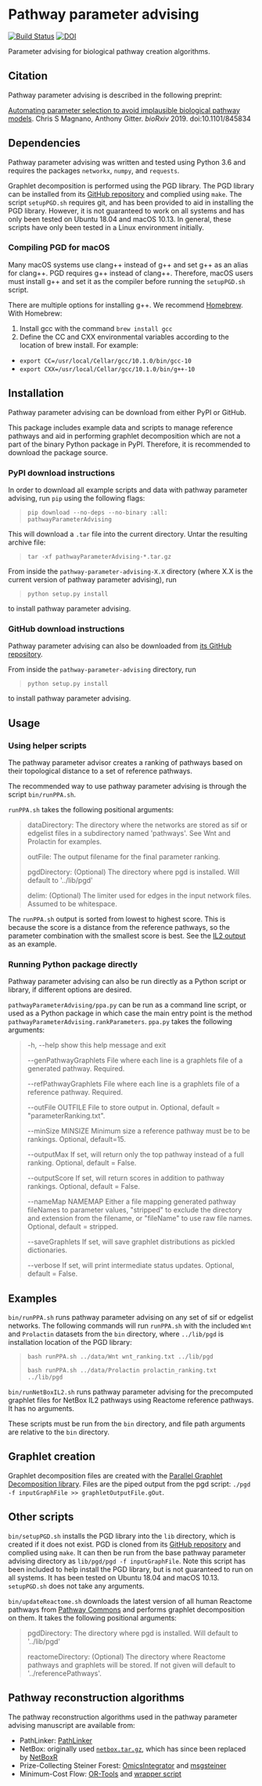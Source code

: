 # Pathway parameter advising
[![Build Status](https://travis-ci.com/gitter-lab/pathway-parameter-advising.svg?branch=master)](https://travis-ci.com/gitter-lab/pathway-parameter-advising)
[![DOI](https://zenodo.org/badge/DOI/10.5281/zenodo.3985899.svg)](https://doi.org/10.5281/zenodo.3985899)

Parameter advising for biological pathway creation algorithms.

## Citation

Pathway parameter advising is described in the following preprint:

[Automating parameter selection to avoid implausible biological pathway models](https://doi.org/10.1101/845834).
Chris S Magnano, Anthony Gitter.
*bioRxiv* 2019. doi:10.1101/845834

## Dependencies

Pathway parameter advising was written and tested using Python 3.6 and requires the packages `networkx`, `numpy`, and `requests`.

Graphlet decomposition is performed using the PGD library.
The PGD library can be installed from its [GitHub repository](https://github.com/nkahmed/pgd) and complied using `make`.
The script `setupPGD.sh` requires git, and has been provided to aid in installing the PGD library.
However, it is not guaranteed to work on all systems and has only been tested on Ubuntu 18.04 and macOS 10.13.
In general, these scripts have only been tested in a Linux environment initially.

### Compiling PGD for macOS
Many macOS systems use clang++ instead of g++ and set g++ as an alias for clang++.
PGD requires g++ instead of clang++.
Therefore, macOS users must install g++ and set it as the compiler before running the `setupPGD.sh` script.

There are multiple options for installing g++.
We recommend [Homebrew](https://brew.sh/).
With Homebrew:

1. Install gcc with the command `brew install gcc`
2. Define the CC and CXX environmental variables according to the location of brew install. For example:
- `export CC=/usr/local/Cellar/gcc/10.1.0/bin/gcc-10`
- `export CXX=/usr/local/Cellar/gcc/10.1.0/bin/g++-10`

## Installation
Pathway parameter advising can be download from either PyPI or GitHub.

This package includes example data and scripts to manage reference pathways and aid in performing graphlet decomposition which are not a part of the binary Python package in PyPI.
Therefore, it is recommended to download the package source.

### PyPI download instructions
In order to download all example scripts and data with pathway parameter advising, run `pip` using the following flags:
> `pip download --no-deps --no-binary :all: pathwayParameterAdvising`

This will download a `.tar` file into the current directory. 
Untar the resulting archive file: 
> `tar -xf pathwayParameterAdvising-*.tar.gz`

From inside the `pathway-parameter-advising-X.X` directory (where X.X is the current version of pathway parameter advising), run
> `python setup.py install`

to install pathway parameter advising. 

### GitHub download instructions

Pathway parameter advising can also be downloaded from [its GitHub repository](https://github.com/gitter-lab/pathway-parameter-advising/). 

From inside the `pathway-parameter-advising` directory, run
> `python setup.py install`

to install pathway parameter advising. 

## Usage

### Using helper scripts 

The pathway parameter advisor creates a ranking of pathways based on their
topological distance to a set of reference pathways. 

The recommended way to use pathway parameter advising is through the script `bin/runPPA.sh`. 

`runPPA.sh` takes the following positional arguments:
>  dataDirectory: The directory where the networks are stored as sif or edgelist files in a subdirectory named 'pathways'. See Wnt and Prolactin for examples.
>
>  outFile:       The output filename for the final parameter ranking.
>
>  pgdDirectory:  (Optional) The directory where pgd is installed. Will default to '../lib/pgd'
>
>  delim:         (Optional) The limiter used for edges in the input network files. Assumed to be whitespace.

The `runPPA.sh` output is sorted from lowest to highest score.
This is because the score is a distance from the reference pathways, so the parameter combination with the smallest score is best.
See the [IL2 output](tests/reference/il2_ranking.txt) as an example.

### Running Python package directly

Pathway parameter advising can also be run directly as a Python script or library, if different options are desired.

`pathwayParameterAdvising/ppa.py` can be run as a command line script, or used as a Python package in which case the main entry point is the method `pathwayParameterAdvising.rankParameters`.
`ppa.py` takes the following arguments:
>  -h, --help            show this help message and exit
>
>  --genPathwayGraphlets File where each line is a graphlets file of a generated pathway. Required.
>
>  --refPathwayGraphlets File where each line is a graphlets file of a reference pathway. Required.
>
>  --outFile OUTFILE     File to store output in. Optional, default = "parameterRanking.txt".
>
>  --minSize MINSIZE     Minimum size a reference pathway must be to be rankings. Optional, default=15.
>
>  --outputMax           If set, will return only the top pathway instead of a full ranking. Optional, default = False.
>
>  --outputScore         If set, will return scores in addition to pathway rankings. Optional, default = False.
>
>  --nameMap NAMEMAP     Either a file mapping generated pathway fileNames to parameter values, "stripped" to exclude the directory and extension from the filename, or "fileName" to use raw file names. Optional, default = stripped.
>
>  --saveGraphlets       If set, will save graphlet distributions as pickled dictionaries.
>
>  --verbose             If set, will print intermediate status updates. Optional, default = False.

## Examples

`bin/runPPA.sh` runs pathway parameter advising on any set of sif or edgelist networks.
The following commands will run `runPPA.sh` with the included `Wnt` and `Prolactin` datasets from the `bin` directory, where `../lib/pgd` is installation location of the PGD library:

> `bash runPPA.sh ../data/Wnt wnt_ranking.txt ../lib/pgd`
>
> `bash runPPA.sh ../data/Prolactin prolactin_ranking.txt ../lib/pgd`

`bin/runNetBoxIL2.sh` runs pathway parameter advising for the precomputed graphlet files for NetBox IL2 pathways using Reactome reference pathways.
It has no arguments. 

These scripts must be run from the `bin` directory, and file path arguments are relative to the `bin` directory.


## Graphlet creation
Graphlet decomposition files are created with the [Parallel Graphlet Decomposition library](http://nesreenahmed.com/graphlets/).
Files are the piped output from the pgd script: `./pgd -f inputGraphFile >> graphletOutputFile.gOut`.

## Other scripts
`bin/setupPGD.sh` installs the PGD library into the `lib` directory, which is created if it does not exist.
PGD is cloned from its [GitHub repository](https://github.com/nkahmed/pgd) and complied using `make`.
It can then be run from the base pathway parameter advising directory as `lib/pgd/pgd -f inputGraphFile`.
Note this script has been included to help install the PGD library, but is not guaranteed to run on all systems.
It has been tested on Ubuntu 18.04 and macOS 10.13.
`setupPGD.sh` does not take any arguments.

`bin/updateReactome.sh` downloads the latest version of all human Reactome pathways from [Pathway Commons](https://www.pathwaycommons.org/) and performs graphlet decomposition on them. 
It takes the following positional arguments:
>   pgdDirectory:      The directory where pgd is installed. Will default to '../lib/pgd'
>
>   reactomeDirectory: (Optional) The directory where Reactome pathways and graphlets will be stored. If not given will default to '../referencePathways'.

## Pathway reconstruction algorithms
The pathway reconstruction algorithms used in the pathway parameter advising manuscript are available from:
- PathLinker: [PathLinker](https://github.com/Murali-group/PathLinker)
- NetBox: originally used [`netbox.tar.gz`](http://cbio.mskcc.org/wp-content/uploads/2012/10/netbox.tar.gz), which has since been replaced by [NetBoxR](https://www.bioconductor.org/packages/release/bioc/html/netboxr.html)
- Prize-Collecting Steiner Forest: [OmicsIntegrator](https://github.com/fraenkel-lab/OmicsIntegrator/) and [msgsteiner](https://staff.polito.it/alfredo.braunstein/code/2010/08/19/msgsteiner.html)
- Minimum-Cost Flow: [OR-Tools](https://developers.google.com/optimization/install) and [wrapper script](https://github.com/gitter-lab/influenza-pb2)

